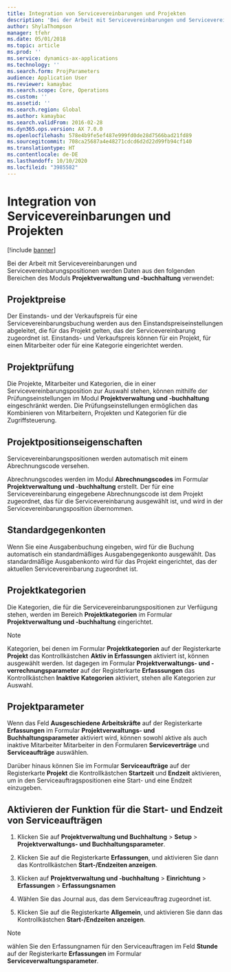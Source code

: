 ```yaml
---
title: Integration von Servicevereinbarungen und Projekten
description: 'Bei der Arbeit mit Servicevereinbarungen und Servicevereinbarungspositionen werden Daten aus den folgenden Bereichen des Moduls Projektverwaltung und -buchhaltung verwendet:'
author: ShylaThompson
manager: tfehr
ms.date: 05/01/2018
ms.topic: article
ms.prod: ''
ms.service: dynamics-ax-applications
ms.technology: ''
ms.search.form: ProjParameters
audience: Application User
ms.reviewer: kamaybac
ms.search.scope: Core, Operations
ms.custom: ''
ms.assetid: ''
ms.search.region: Global
ms.author: kamaybac
ms.search.validFrom: 2016-02-28
ms.dyn365.ops.version: AX 7.0.0
ms.openlocfilehash: 578e4b9fe5ef487e999fd0de28d7566bad21fd89
ms.sourcegitcommit: 708ca25687a4e48271cdcd6d2d22d99fb94cf140
ms.translationtype: HT
ms.contentlocale: de-DE
ms.lasthandoff: 10/10/2020
ms.locfileid: "3985582"
---
```

# <a name="integration-for-service-agreements-and-projects"></a>Integration von Servicevereinbarungen und Projekten 

[!include [banner](../includes/banner.md)]


Bei der Arbeit mit Servicevereinbarungen und Servicevereinbarungspositionen werden Daten aus den folgenden Bereichen des Moduls **Projektverwaltung und -buchhaltung** verwendet:

## <a name="project-prices"></a>Projektpreise

Der Einstands- und der Verkaufspreis für eine Servicevereinbarungsbuchung werden aus den Einstandspreiseinstellungen abgeleitet, die für das Projekt gelten, das der Servicevereinbarung zugeordnet ist. Einstands- und Verkaufspreis können für ein Projekt, für einen Mitarbeiter oder für eine Kategorie eingerichtet werden. 

## <a name="project-validation"></a>Projektprüfung

Die Projekte, Mitarbeiter und Kategorien, die in einer Servicevereinbarungsposition zur Auswahl stehen, können mithilfe der Prüfungseinstellungen im Modul **Projektverwaltung und -buchhaltung** eingeschränkt werden. Die Prüfungseinstellungen ermöglichen das Kombinieren von Mitarbeitern, Projekten und Kategorien für die Zugriffsteuerung. 

## <a name="project-line-properties"></a>Projektpositionseigenschaften

Servicevereinbarungspositionen werden automatisch mit einem Abrechnungscode versehen.

Abrechnungscodes werden im Modul **Abrechnungscodes** im Formular **Projektverwaltung und -buchhaltung** erstellt. Der für eine Servicevereinbarung eingegebene Abrechnungscode ist dem Projekt zugeordnet, das für die Servicevereinbarung ausgewählt ist, und wird in der Servicevereinbarungsposition übernommen. 

## <a name="default-offset-accounts"></a>Standardgegenkonten

Wenn Sie eine Ausgabenbuchung eingeben, wird für die Buchung automatisch ein standardmäßiges Ausgabengegenkonto ausgewählt. Das standardmäßige Ausgabenkonto wird für das Projekt eingerichtet, das der aktuellen Servicevereinbarung zugeordnet ist.

## <a name="project-categories"></a>Projektkategorien

Die Kategorien, die für die Servicevereinbarungspositionen zur Verfügung stehen, werden im Bereich **Projektkategorien** im Formular **Projektverwaltung und -buchhaltung** eingerichtet. 

> [!NOTE]
> <P>Kategorien, bei denen im Formular <STRONG>Projektkategorien</STRONG> auf der Registerkarte <STRONG>Projekt</STRONG> das Kontrollkästchen <STRONG>Aktiv in Erfassungen</STRONG> aktiviert ist, können ausgewählt werden. Ist dagegen im Formular <STRONG>Projektverwaltungs- und -verrechnungsparameter</STRONG> auf der Registerkarte <STRONG>Erfasssungen</STRONG> das Kontrollkästchen <STRONG>Inaktive Kategorien</STRONG> aktiviert, stehen alle Kategorien zur Auswahl.</P>

## <a name="project-parameters"></a>Projektparameter

Wenn das Feld **Ausgeschiedene Arbeitskräfte** auf der Registerkarte **Erfassungen** im Formular **Projektverwaltungs- und Buchhaltungsparameter** aktiviert wird, können sowohl aktive als auch inaktive Mitarbeiter Mitarbeiter in den Formularen **Serviceverträge** und **Serviceaufträge** auswählen.

Darüber hinaus können Sie im Formular **Serviceaufträge** auf der Registerkarte **Projekt** die Kontrollkästchen **Startzeit** und **Endzeit** aktivieren, um in den Serviceauftragspositionen eine Start- und eine Endzeit einzugeben.

## <a name="enable-the-starting-and-ending-time-feature-for-service-orders"></a>Aktivieren der Funktion für die Start- und Endzeit von Serviceaufträgen

1.  Klicken Sie auf **Projektverwaltung und Buchhaltung** \> **Setup** \> **Projektverwaltungs- und Buchhaltungsparameter**.

2.  Klicken Sie auf die Registerkarte **Erfassungen**, und aktivieren Sie dann das Kontrollkästchen **Start-/Endzeiten anzeigen**.

3.  Klicken auf **Projektverwaltung und -buchhaltung** \> **Einrichtung** \> **Erfassungen** \> **Erfassungsnamen**

4.  Wählen Sie das Journal aus, das dem Serviceauftrag zugeordnet ist.

5.  Klicken Sie auf die Registerkarte **Allgemein**, und aktivieren Sie dann das Kontrollkästchen **Start-/Endzeiten anzeigen**.


> [!NOTE]
> <P>wählen Sie den Erfassungnamen für den Serviceauftragen im Feld <STRONG>Stunde</STRONG> auf der Registerkarte <STRONG>Erfassungen</STRONG> im Formular <STRONG>Serviceverwaltungsparameter</STRONG>.</P>





